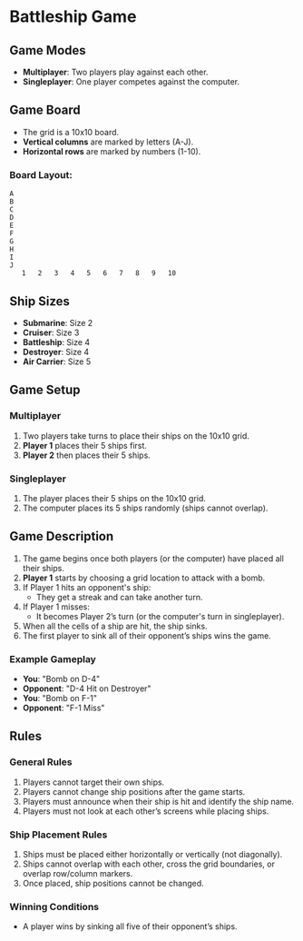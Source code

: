 # Battleship Game

## Game Modes
- **Multiplayer**: Two players play against each other.
- **Singleplayer**: One player competes against the computer.

## Game Board
- The grid is a 10x10 board.
- **Vertical columns** are marked by letters (A-J).
- **Horizontal rows** are marked by numbers (1-10).

### Board Layout:
```
A
B
C
D
E
F
G
H
I
J
   1   2   3   4   5   6   7   8   9   10
```

## Ship Sizes
- **Submarine**: Size 2
- **Cruiser**: Size 3
- **Battleship**: Size 4
- **Destroyer**: Size 4
- **Air Carrier**: Size 5

## Game Setup
### Multiplayer
1. Two players take turns to place their ships on the 10x10 grid.
2. **Player 1** places their 5 ships first.
3. **Player 2** then places their 5 ships.

### Singleplayer
1. The player places their 5 ships on the 10x10 grid.
2. The computer places its 5 ships randomly (ships cannot overlap).

## Game Description
1. The game begins once both players (or the computer) have placed all their ships.
2. **Player 1** starts by choosing a grid location to attack with a bomb.
3. If Player 1 hits an opponent's ship:
   - They get a streak and can take another turn.
4. If Player 1 misses:
   - It becomes Player 2’s turn (or the computer's turn in singleplayer).
5. When all the cells of a ship are hit, the ship sinks.
6. The first player to sink all of their opponent’s ships wins the game.

### Example Gameplay
- **You**: "Bomb on D-4"
- **Opponent**: "D-4 Hit on Destroyer"
- **You**: "Bomb on F-1"
- **Opponent**: "F-1 Miss"

## Rules
### General Rules
1. Players cannot target their own ships.
2. Players cannot change ship positions after the game starts.
3. Players must announce when their ship is hit and identify the ship name.
4. Players must not look at each other’s screens while placing ships.

### Ship Placement Rules
1. Ships must be placed either horizontally or vertically (not diagonally).
2. Ships cannot overlap with each other, cross the grid boundaries, or overlap row/column markers.
3. Once placed, ship positions cannot be changed.

### Winning Conditions
- A player wins by sinking all five of their opponent’s ships.
